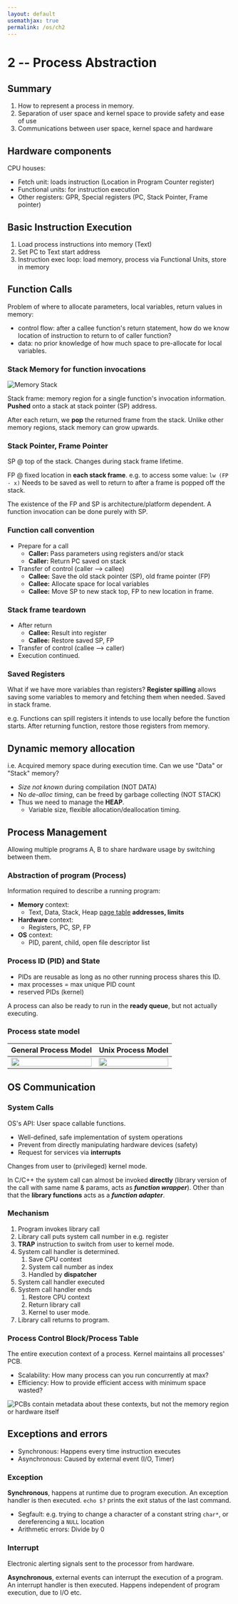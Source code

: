 ```yaml
---
layout: default
usemathjax: true
permalink: /os/ch2
---
```


# 2 -- Process Abstraction

## Summary

1. How to represent a process in memory.
2. Separation of user space and kernel space to provide safety and ease of use
3. Communications between user space, kernel space and hardware

## Hardware components

CPU houses:

- Fetch unit: loads instruction (Location in Program Counter register)
- Functional units: for instruction execution
- Other registers: GPR, Special registers (PC, Stack Pointer, Frame pointer)

## Basic Instruction Execution

1. Load process instructions into memory (Text)
2. Set PC to Text start address
3. Instruction exec loop: load memory, process via Functional Units, store in memory

## Function Calls

Problem of where to allocate parameters, local variables, return values in memory:

- control flow: after a callee function's return statement, how do we know location of instruction to return to of caller function?
- data: no prior knowledge of how much space to pre-allocate for local variables.

### Stack Memory for function invocations

![Memory Stack](/notes-blog/assets/img/os/memstack.png)

Stack frame: memory region for a single function's invocation information. **Pushed** onto a stack at stack pointer (SP) address.

After each return, we **pop** the returned frame from the stack. Unlike other memory regions, stack memory can grow upwards. 

### Stack Pointer, Frame Pointer

SP @ top of the stack. Changes during stack frame lifetime.

FP @ fixed location in **each stack frame**. e.g. to access some value: `lw (FP - x)` Needs to be saved as well to return to after a frame is popped off the stack.

The existence of the FP and SP is architecture/platform dependent. A function invocation can be done purely with SP.

### Function call convention

- Prepare for a call
  - **Caller:** Pass parameters using registers and/or stack
  - **Caller:** Return PC saved on stack
- Transfer of control (caller --> callee)
  - **Callee:** Save the old stack pointer (SP), old frame pointer (FP)
  - **Callee:** Allocate space for local variables
  - **Callee:** Move SP to new stack top, FP to new location in frame.

### Stack frame teardown

- After return
  - **Callee:** Result into register
  - **Callee:** Restore saved SP, FP
- Transfer of control (callee --> caller)
- Execution continued.

### Saved Registers

What if we have more variables than registers? **Register spilling** allows saving some variables to memory and fetching them when needed. Saved in stack frame.

e.g. Functions can spill registers it intends to use locally before the function starts. After returning function, restore those registers from memory.

## Dynamic memory allocation

i.e. Acquired memory space during execution time. Can we use "Data" or "Stack" memory?

- *Size not known* during compilation (NOT DATA)
- No *de-alloc timing*, can be freed by garbage collecting (NOT STACK)
- Thus we need to manage the **HEAP**.
  - Variable size, flexible allocation/deallocation timing.

## Process Management

Allowing multiple programs A, B to share hardware usage by switching between them.

### Abstraction of program (Process)

Information required to describe a running program:

- **Memory** context:
  - Text, Data, Stack, Heap [page table](/notes-blog/os/ch9) **addresses, limits**
- **Hardware** context:
  - Registers, PC, SP, FP
- **OS** context:
  - PID, parent, child, open file descriptor list

### Process ID (PID) and State

- PIDs are reusable as long as no other running process shares this ID.
- max processes = max unique PID count
- reserved PIDs (kernel)

A process can also be ready to run in the **ready queue**, but not actually executing.

### Process state model

| General Process Model                                        | Unix Process Model                                           |
| ------------------------------------------------------------ | ------------------------------------------------------------ |
| <img src="/notes-blog/assets/img/os/procmodel.png" width="100%"> | <img src="/notes-blog/assets/img/os/unixprocmodel.png" width="100%"> |

## OS Communication

### System Calls

OS's API: User space callable functions.

- Well-defined, safe implementation of system operations
- Prevent from directly manipulating hardware devices (safety)
- Request for services via **interrupts**

Changes from user to (privileged) kernel mode.

In C/C++ the system call can almost be invoked **directly** (library version of the call with same name & params, acts as ***function wrapper***). Other than that the **library functions** acts as a ***function adapter***.

### Mechanism

1. Program invokes library call
2. Library call puts system call number in e.g. register
3. **TRAP** instruction to switch from user to kernel mode.
4. System call handler is determined.
   1. Save CPU context
   2. System call number as index
   3. Handled by **dispatcher**
5. System call handler executed
6. System call handler ends
   1. Restore CPU context
   2. Return library call
   3. Kernel to user mode.
7. Library call returns to program.

### Process Control Block/Process Table

The entire execution context of a process. Kernel maintains all processes' PCB.

- Scalability: How many process can you run concurrently at max?
- Efficiency: How to provide efficient access with minimum space wasted?

![PCBs contain metadata about these contexts, but not the memory region or hardware itself](../assets/img/os/pcb.png)

## Exceptions and errors

- Synchronous: Happens every time instruction executes
- Asynchronous: Caused by external event (I/O, Timer)

### Exception

**Synchronous**, happens at runtime due to program execution. An exception handler is then executed. `echo $?` prints the exit status of the last command.

- Segfault: e.g. trying to change a character of a constant string `char*`, or dereferencing a `NULL` location
- Arithmetic errors: Divide by 0

### Interrupt

Electronic alerting signals sent to the processor from hardware.

**Asynchronous**, external events can interrupt the execution of a program. An interrupt handler is then executed. Happens independent of program execution, due to I/O etc.

